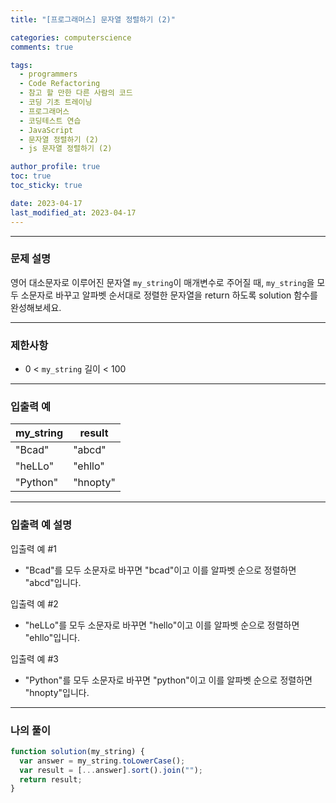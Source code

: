 ```yaml
---
title: "[프로그래머스] 문자열 정렬하기 (2)"

categories: computerscience
comments: true

tags:
  - programmers
  - Code Refactoring
  - 참고 할 만한 다른 사람의 코드
  - 코딩 기초 트레이닝
  - 프로그래머스
  - 코딩테스트 연습
  - JavaScript
  - 문자열 정렬하기 (2)
  - js 문자열 정렬하기 (2)

author_profile: true
toc: true
toc_sticky: true

date: 2023-04-17
last_modified_at: 2023-04-17
---
```


---

### 문제 설명

영어 대소문자로 이루어진 문자열 `my_string`이 매개변수로 주어질 때, `my_string`을 모두 소문자로 바꾸고 알파벳 순서대로 정렬한 문자열을 return 하도록 solution 함수를 완성해보세요.

---

### 제한사항

- 0 < `my_string` 길이 < 100

---

### 입출력 예

| my_string | result   |
| --------- | -------- |
| "Bcad"    | "abcd"   |
| "heLLo"   | "ehllo"  |
| "Python"  | "hnopty" |

---

### 입출력 예 설명

입출력 예 #1

- "Bcad"를 모두 소문자로 바꾸면 "bcad"이고 이를 알파벳 순으로 정렬하면 "abcd"입니다.

입출력 예 #2

- "heLLo"를 모두 소문자로 바꾸면 "hello"이고 이를 알파벳 순으로 정렬하면 "ehllo"입니다.

입출력 예 #3

- "Python"를 모두 소문자로 바꾸면 "python"이고 이를 알파벳 순으로 정렬하면 "hnopty"입니다.

---

### 나의 풀이

```jsx
function solution(my_string) {
  var answer = my_string.toLowerCase();
  var result = [...answer].sort().join("");
  return result;
}
```
